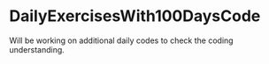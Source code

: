 # DailyExercisesWith100DaysCode
Will be working on additional daily codes to check the coding understanding.
